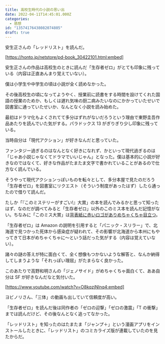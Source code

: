 ```yaml
---
title: 高校生時代の小説の思い出
date: 2022-04-11T14:45:01.000Z
categories:
  - 感想
id: "13574176438082074805"
draft: true
---
```


安生正さんの「レッドリスト」を読んだ。

[https://honto.jp/netstore/pd-book_30422101.html:embed]

安生正さんの作品は高校生のときに読んだ「生存者ゼロ」がとても印象に残っている（内容は正直あんまり覚えていない）。

僕は小学生や中学生の頃は小説が全く読めなかった。

その後高校生の頃になってようやく、授業前に読書をする時間を設けてくれた国語の授業のためか、もしくは遅れ気味の厨二病みたいなのにかかっていたせいで図書室に通っていたせいか、なんとなく小説を読み始めた。

最初はドラマ化もよくされてて多分はずれがないだろうという理由で東野圭吾作品あたりを読んでいた気がする。パラドックス 13 がぎりぎり少し印象に残っている。

当時自分は「現代アクション」が好きなんだと思っていた。

ファンタジー過ぎるのはなんとなく好きになれず、かといって現代過ぎるのは「じゃあ小説じゃなくてドラマでいいじゃん」となった。僕は基本的に小説が好きなのではなくて、好きな作品がたまたま文字で書かれていることがあるので仕方なく読んでいる。

そうやって現代アクションっぽいものを転々として、多分本屋で見たのだろう「生存者ゼロ」を図書室にリクエスト（そういう制度があったはず）したら通ったので借りて読んだ。

たしか「『このミステリーがすごい!』大賞」の本を読んでみるかと思って知ったはず、なのだが調べてみると「生存者ゼロ」以外のこのミス本を読んだ記憶がない。ちなみに「このミス大賞」は[背表紙に赤いロゴがありめちゃくちゃ目立つ](https://www.google.com/search?q=%E3%81%93%E3%81%AE%E3%83%9F%E3%82%B9%E5%A4%A7%E8%B3%9E+site%3Ajmty.jp&tbm=isch)。

「生存者ゼロ」は Amazon の説明を引用すると「パニック・スリラー」で、北海道で見つかった死体から感染症が疑われて、その影響が北海道から本州にもやってきて日本がめちゃくちゃに～という話だった気がする（内容は覚えていない）。

諸々の謎の答えが特に面白くて、全く想像もつかないような解答と、なんか納得してしまうような「それっぽい理屈」がたまらなく良かった。

このあたりで高野和明さんの「ジェノサイド」がめちゃくちゃ面白くて、ああ自分は SF が好きなんだなと気付いた。

[https://www.youtube.com/watch?v=O8kqzjNlnq4:embed]

ヨビノリさん、「三体」の動画も出していて信頼度が高い。

「生存者ゼロ」を読んだ後は同作者の「ゼロの迎撃」「ゼロの激震」「T の衝撃」までは読んだけど、その後なんとなく追ってなかった。

「レッドリスト」を知ったのはたまたま「ジャンプ＋」という漫画アプリをインストールしたときに、「レッドリスト」のコミカライズ版が連載していたのを見たからだ。
